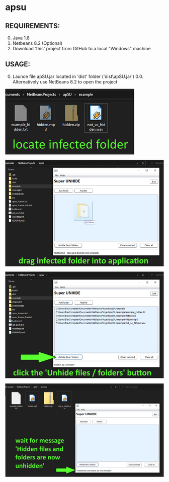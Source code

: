 # apsu
## REQUIREMENTS:
0. Java 1.8
1. Netbeans 8.2 (Optional)
2. Download 'this' project from GitHub to a local "Windows" machine

## USAGE:
0. Launce file apSU.jar located in 'dist' folder ('dist\apSU.jar')
0.0. Alternatively use NetBeans 8.2 to open the project 

![Step 1](screenshots/step_1_apsu_usage.png?raw=true "Step 1")

![Step 2](screenshots/step_2_apsu_usage.png?raw=true "Step 2")

![Step 3](screenshots/step_3_apsu_usage.png?raw=true "Step 3")

![Step 4](screenshots/step_4_apsu_usage.png?raw=true "Step 4")
